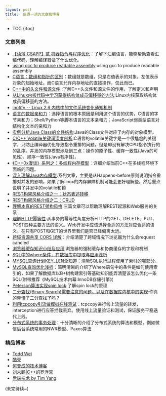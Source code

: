 ```yaml
---
layout: post
title:  值得一读的文章和博客
---
```


* TOC
{:toc}

### 文章列表
- [【读薄 CSAPP】贰 机器指令与程序优化](http://wdxtub.com/2016/04/16/thin-csapp-2/#more)：了解下汇编语言，能够帮助查看汇编代码，理解编译器做了什么优化。<br/>
- [using gcc to produce readable assembly](http://stackoverflow.com/questions/1289881/using-gcc-to-produce-readable-assembly/1289907#1289907):using gcc to produce readable assembly
- [C语言：数组和指针的区别](http://coolshell.cn/articles/17225.html)：数组就是数组，只是右值表示的对象，左值表示对象的起始地址，而C语言允许内存地址的直接操作，仅此而已。<br/>
- [C++中的头文件和源文件](http://www.cnblogs.com/lidabo/archive/2012/04/17/2454568.html) :了解C++头文件和源文件的作用，了解定义和声明 <br/>
- [从Linux内核代码中学习获得结构体成员偏移量的方法](http://blog.csdn.net/livelylittlefish/article/details/20565261):Linux内核获取结构体成员偏移量的方法。<br/>
- [inotify -- Linux 2.6 内核中的文件系统变化通知机制](https://www.ibm.com/developerworks/cn/linux/l-inotifynew/)<br/>
- [语言的数据亲和力](http://www.cnblogs.com/weidagang2046/archive/2011/06/27/2091765.html)：选择语言的根本原因是利用这个语言的优势，C语言的字节亲和力；Shell/Python等脚本语言的文本亲和力；JavaScript弱类型语言对结构化文本的亲和力<br/>
- [实例分析Java Class的文件结构](http://coolshell.cn/articles/9229.html):Java的Class文件对应了内存的对象模型。<br/>
- [C/C++ Volatile关键词深度剖析](http://hedengcheng.com/?p=725):C语言的volatile关键字是一个很尴尬的关键字，只防止编译器优化导致指令重排的问题，但是却没有解决CPU指令执行的的乱序。并发的内存模型涉及到三点：操作的原子性、缓存一致性(Java的可见性)、顺序一致性(Java有序性)。<br/>
- [《C++0x漫谈》系列之：多线程内存模型](http://blog.csdn.net/pongba/article/details/1659952)：详细介绍当前C++在多线程环境下面临的问题。<br/>
- [深入理解Java内存模型](http://www.infoq.com/cn/author/%E7%A8%8B%E6%99%93%E6%98%8E#文章):系列文章，主要是从Happens-before原则说明指令重排对并发的影响，如果了解linux的内存屏障机制可能会更好理解些，然后重点说明了并发中的volatile和锁<br/>
- [REST构架风格介绍之一：状态表述转移](http://www.cnblogs.com/weidagang2046/archive/2009/05/08/1452322.html)<br/> 
- [REST构架风格介绍之二：CRUD](http://www.cnblogs.com/weidagang2046/archive/2009/05/09/1453065.html)<br/>
- [理解本真的REST架构风格](http://www.infoq.com/cn/articles/understanding-restful-style):三篇文章可以帮助理解REST起源和Web服务的关系<br/>
- [理解HTTP幂等性](http://www.cnblogs.com/weidagang2046/archive/2011/06/04/2063696.html):从事务的幂等性角度分析HTTP的GET、DELETE、PUT、POST四种主要方法的语义。Web开发中应该选择合适的方法对应合适的语义，在只有POST和GET的世界里我们是否已经偏离太远。<br/>
- [跨域资源共享 CORS 详解](http://www.ruanyifeng.com/blog/2016/04/cors.html)：介绍清楚了跨域情况下浏览器为什么会request cancled<br/>
- [浏览器缓存知识小结及应用](http://www.cnblogs.com/lyzg/p/5125934.html):浏览器的强制缓存和协商缓存的字段和机制<br/>
- [SQL中的where条件，在数据库中提取与应用浅析](http://hedengcheng.com/?p=577)<br/>
- [MYSQL查询计划KEY_LEN全知道](http://www.innomysql.com/article/25241.html)：清晰SQL执行过程使用了索引的哪部分。<br/>
- [MySQL查询优化浅析](http://hedengcheng.com/?p=372)：简明清晰的介绍了Where语句中的条件是如何使用索引的，如果了解数据库以B+树构建索引等基础知识能弄清楚该怎么优化一条SQL(附带推荐《MySQL技术内幕:InnoDB存储引擎》)<br/>
- [Peterson算法实现spin lock](http://www.yebangyu.org/blog/2016/03/04/petersonalgorithm/):了解spin lock的原理<br/>
- [二分查找(Binary Search)需要注意的问题，以及在数据库内核中的实现](http://hedengcheng.com/?p=595):你真的弄懂了二分查找了吗？<br/>
- [利用tcpcopy引流做模拟在线测试](http://www.searchtb.com/2012/05/using-tcpcopy-to-simulate-traffic.html)：tcpcopy进行线上流量的转发，interception进行应答拦截丢弃。使用线上流量验证和测试，保证服务平稳迭代上线。<br/>
- [分布式系统的事务处理](http://coolshell.cn/articles/10910.html)：十分清晰的介绍了分布式系统的算法和模型，例如微信后台系统常用的NWR模型、Paxos算法

### 精品博客
- [Todd Wei](http://www.cnblogs.com/weidagang2046)
- [酷壳](http://coolshell.cn/)
- [何登成的技术博客](http://hedengcheng.com/) 
- [刘未鹏\|C++的罗浮宫](http://blog.csdn.net/pongba)
- [后端技术 by Tim Yang](https://timyang.net/)

(未完待续~)
